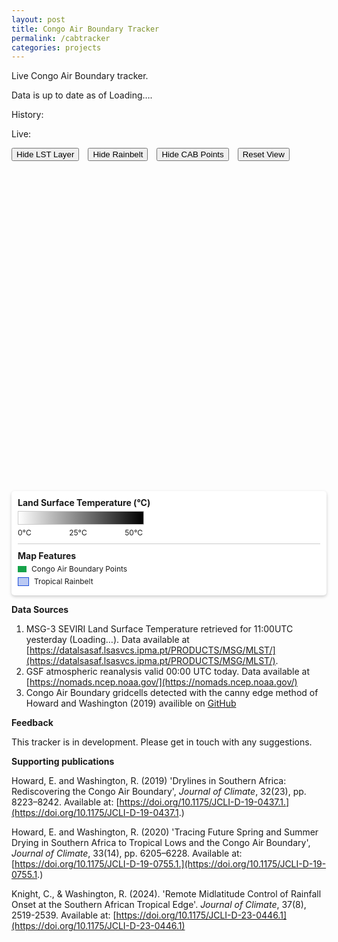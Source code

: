 ```yaml
---
layout: post
title: Congo Air Boundary Tracker
permalink: /cabtracker
categories: projects
---
```

Live Congo Air Boundary tracker.

Data is up to date as of <span id="pageTopDate">Loading…</span>.

History:

<!-- Chart.js and D3 (for CSV parsing) -->
<script src="https://cdn.jsdelivr.net/npm/chart.js"></script>
<script src="https://cdn.jsdelivr.net/npm/d3@7/dist/d3.min.js"></script>

<canvas id="trend" height="120"></canvas>
<script>
(async () => {
  const data = await d3.csv('database/rainbelthistory.csv', d3.autoType);
  // data: [{date:"2025-09-09", mean_latitude:-3.2}, ...]

  const labels = data.map(d => d.date);
  const values = data.map(d => d.mean_latitude);

  const ctx = document.getElementById('trend').getContext('2d');
  new Chart(ctx, {
    type: 'line',
    data: {
      labels,
      datasets: [
        {
          label: 'Tropical rainbelt latitude',
          data: values,
          tension: 0.2,
          pointRadius: 0
        }
      ]
    },
    options: {
      responsive: true,
      scales: {
        x: {
          ticks: { autoSkip: true, maxRotation: 0 }
        },
        y: {
          min: -20,
          max: 20,
          title: {
            display: true,
            text: 'Latitude (°)'
          }
        }
      }
    }
  });
})();
</script>

Live:

<link rel="stylesheet" href="https://unpkg.com/leaflet@1.9.4/dist/leaflet.css" crossorigin />
<script src="https://unpkg.com/leaflet@1.9.4/dist/leaflet.js" crossorigin></script>
<script src="https://unpkg.com/pmtiles@3.0.5/dist/pmtiles.js"></script>

<style>
.map-controls {
  margin: 1em 0;
  display: flex;
  gap: 1em;
  flex-wrap: wrap;
  align-items: center;
}
.legend {
  background: white;
  padding: 10px;
  border-radius: 5px;
  box-shadow: 0 2px 5px rgba(0,0,0,0.2);
  margin-top: 1em;
}
.legend-gradient {
  width: 200px;
  height: 20px;
  background: linear-gradient(to right, white 0%, black 100%);
  border: 1px solid #ccc;
  margin: 5px 0;
}
.legend-labels {
  display: flex;
  justify-content: space-between;
  font-size: 12px;
  width: 200px;
}
.info-box {
  position: absolute;
  top: 10px;
  right: 10px;
  background: white;
  padding: 10px;
  border-radius: 5px;
  box-shadow: 0 2px 5px rgba(0,0,0,0.2);
  z-index: 1000;
  max-width: 220px;
  font-size: 12px;
}
.cab-legend-item {
  display: flex;
  align-items: center;
  margin: 5px 0;
  font-size: 12px;
}
.cab-legend-symbol {
  width: 12px;
  height: 8px;
  margin-right: 8px;
  border: 1px solid #16a34a;
  background-color: #16a34a;
}
.rainbelt-legend-symbol {
  width: 16px;
  height: 12px;
  margin-right: 8px;
  border: 1px solid #1d4ed8;
  background-color: rgba(29, 78, 216, 0.3);
}
</style>

<div class="map-controls">
  <button id="toggleLayer">Hide LST Layer</button>
  <button id="toggleRainbelt">Hide Rainbelt</button>
  <button id="toggleCAB">Hide CAB Points</button>
  <button id="resetView">Reset View</button>
</div>

<div id="map" style="height: 500px; width: 100%; position: relative;">
</div>

<div class="legend">
  <strong>Land Surface Temperature (°C)</strong>
  <div class="legend-gradient"></div>
  <div class="legend-labels">
    <span>0°C</span>
    <span>25°C</span>
    <span>50°C</span>
  </div>
  <div style="margin-top: 10px; border-top: 1px solid #ccc; padding-top: 10px;">
    <strong>Map Features</strong>
    <div class="cab-legend-item">
      <div class="cab-legend-symbol"></div>
      <span>Congo Air Boundary Points</span>
    </div>
    <div class="cab-legend-item">
      <div class="rainbelt-legend-symbol"></div>
      <span>Tropical Rainbelt</span>
    </div>
  </div>
</div>

<script>
document.addEventListener("DOMContentLoaded", async function () {
  const map = L.map('map').setView([0, 20], 3);

  // Base layer
  L.tileLayer('https://tile.openstreetmap.org/{z}/{x}/{y}.png', {
    attribution: '© OpenStreetMap contributors'
  }).addTo(map);

  let temperatureLayer = null;
  const pmtilesUrl = '{{ "/tiles/raster.pmtiles" | relative_url }}';

  async function setPmtilesLastModified() {
    try {
      const headResp = await fetch(pmtilesUrl, { method: 'HEAD' });
      const lastMod = headResp.headers.get('Last-Modified');
      const pageTopEl = document.getElementById('pageTopDate');
      
      if (lastMod) {
        const d = new Date(lastMod);
        const nice = d.toLocaleString('en-GB', {
          timeZone: 'UTC',
          year: 'numeric',
          month: 'short',
          day: '2-digit',
        });
        if (pageTopEl) pageTopEl.textContent = `${nice}`;
      } else {
        if (pageTopEl) pageTopEl.textContent = 'Unavailable';
      }
    } catch (e) {
      console.error('HEAD request failed:', e);
      const pageTopEl = document.getElementById('pageTopDate');
      if (pageTopEl) pageTopEl.textContent = 'Error fetching';
    }
  }
  setPmtilesLastModified();

  try {
    const p = new pmtiles.PMTiles(pmtilesUrl);
    p.getHeader().then(h => console.log('PMTiles header:', h)).catch(console.error);

    temperatureLayer = pmtiles.leafletRasterLayer(p, {
      opacity: 0.9,
      attribution: 'Temperature data: LSA SAF'
    })
      .on('tileerror', (e) => console.error('Tile load error:', e))
      .addTo(map);
  } catch (err) {
    console.error('PMTiles init error:', err);
    document.getElementById('dateInfo').textContent = 'Date: Error loading data';
    document.getElementById('pageTopDate').textContent = 'Error loading data';
  }

  // Rainbelt overlay
  let overlayLayer = null;
  const overlayUrl = '{{ "/tiles/belt.geojson" | relative_url }}';
  
  // Put overlay above the base map but below the info box
  map.createPane('overlayPane');
  map.getPane('overlayPane').style.zIndex = 420; // OSM default tiles are ~200
    
  async function addOverlay() {
    try {
      const res = await fetch(overlayUrl, { cache: 'no-store' });
      if (!res.ok) throw new Error(`HTTP ${res.status}`);
      const geojson = await res.json();
  
      overlayLayer = L.geoJSON(geojson, {
        pane: 'overlayPane',
        style: feature => ({
          color: '#1d4ed8',       // stroke
          weight: 1.5,
          opacity: 0.9,
          fillColor: '#1d4ed8',   // fill = same blue
          fillOpacity: 0.3        // semi-transparent
        }),
        onEachFeature: (feature, layer) => {
          // Show "tropical rainbelt" text on click
          layer.bindPopup("Tropical Rainbelt");
        }
      }).addTo(map);
    } catch (err) {
      console.error('Failed to load belt.geojson:', err);
    }
  }
  addOverlay();

  // Congo Air Boundary points
  let cabLayer = null;
  const cabUrl = '{{ "/tiles/drylines.geojson" | relative_url }}';
  
  // Create a pane for CAB points to ensure proper layering
 // Create panes for different sources
map.createPane('cabPane');
map.getPane('cabPane').style.zIndex = 435;

map.createPane('kdPane');
map.getPane('kdPane').style.zIndex = 430; // Below cab

map.createPane('drylinePane');
map.getPane('drylinePane').style.zIndex = 425; // below kd


// Source configuration
const sourceConfig = {
  'cab': {
    color: '#16a34a',      // Green
    label: 'Congo Air Boundary',
    pane: 'cabPane'
  },
  'kd': {
    color: '#dc2626',      // Red
    label: 'Kalahari Discontinuity',
    pane: 'kdPane'
  },
    'dryline': {
      color: '#ffffff',      // Gray
      label: 'Dryline',
      pane: 'drylinePane'
    },
};
    
async function addCABPoints() {
  try {
    const res = await fetch(cabUrl, { cache: 'no-store' });
    if (!res.ok) throw new Error(`HTTP ${res.status}`);
    const geojson = await res.json();

    cabLayer = L.geoJSON(geojson, {
      pointToLayer: function(feature, latlng) {
        const source = feature.properties?.source || 'default';
        const config = sourceConfig[source] || sourceConfig['default'];
        
        // Create small rectangles with source-specific colors
        return L.rectangle([
          [latlng.lat - 0.13, latlng.lng - 0.13], // Southwest corner
          [latlng.lat + 0.13, latlng.lng + 0.13]  // Northeast corner
        ], {
          color: config.color,        // Source-specific border color
          weight: 1,
          opacity: 1,
          fillColor: config.color,    // Source-specific fill color
          fillOpacity: 0.8,
          pane: config.pane           // Use source-specific pane
        });
      },
      onEachFeature: (feature, layer) => {
        const props = feature.properties || {};
        const source = props.source || 'default';
        const config = sourceConfig[source] || sourceConfig['default'];
        
        let popupContent = `<strong>${config.label}</strong>`;
        
        // Add any available properties to popup
        if (Object.keys(props).length > 0) {
          popupContent += "<br><br>";
          for (const [key, value] of Object.entries(props)) {
            if (value !== null && value !== undefined) {
              popupContent += `<strong>${key}:</strong> ${value}<br>`;
            }
          }
        }
        
        layer.bindPopup(popupContent);
      }
    }).addTo(map);
    
    console.log(`Loaded ${geojson.features?.length || 0} points`);
  } catch (err) {
    console.error('Failed to load geojson:', err);
  }
  }
  addCABPoints();

  // Controls
  const toggleButton = document.getElementById('toggleLayer');
  const toggleCABButton = document.getElementById('toggleCAB');
  const toggleRainbeltButton = document.getElementById('toggleRainbelt');
  const resetButton = document.getElementById('resetView');

  let layerVisible = true;
  toggleButton.addEventListener('click', function() {
    if (!temperatureLayer) return;
    if (layerVisible) {
      map.removeLayer(temperatureLayer);
      this.textContent = 'Show LST Layer';
    } else {
      map.addLayer(temperatureLayer);
      this.textContent = 'Hide LST Layer';
    }
    layerVisible = !layerVisible;
  });

  let cabVisible = true;
  toggleCABButton.addEventListener('click', function() {
    if (!cabLayer) return;
    if (cabVisible) {
      map.removeLayer(cabLayer);
      this.textContent = 'Show CAB Points';
    } else {
      map.addLayer(cabLayer);
      this.textContent = 'Hide CAB Points';
    }
    cabVisible = !cabVisible;
  });

  let rainbeltVisible = true;
  toggleRainbeltButton.addEventListener('click', function() {
    if (!overlayLayer) return;
    if (rainbeltVisible) {
      map.removeLayer(overlayLayer);
      this.textContent = 'Show Rainbelt';
    } else {
      map.addLayer(overlayLayer);
      this.textContent = 'Hide Rainbelt';
    }
    rainbeltVisible = !rainbeltVisible;
  });

  resetButton.addEventListener('click', function() {
    map.setView([-23, 25], 4);
  });

  // Scale + coordinates
  L.control.scale({ position: 'bottomleft' }).addTo(map);

  const coordsControl = L.control({ position: 'bottomright' });
  coordsControl.onAdd = function() {
    const div = L.DomUtil.create('div', 'leaflet-control-attribution leaflet-control');
    div.innerHTML = '<span id="coords">Move mouse to see coordinates</span>';
    return div;
  };
  coordsControl.addTo(map);

  map.on('mousemove', function(e) {
    const coords = document.getElementById('coords');
    if (coords) coords.textContent = `${e.latlng.lat.toFixed(4)}, ${e.latlng.lng.toFixed(4)}`;
  });
});
</script>

**Data Sources**

1. MSG-3 SEVIRI Land Surface Temperature retrieved for 11:00UTC yesterday (<span id="pageTopDate">Loading…</span>). Data available at [https://datalsasaf.lsasvcs.ipma.pt/PRODUCTS/MSG/MLST/](https://datalsasaf.lsasvcs.ipma.pt/PRODUCTS/MSG/MLST/).
2. GSF atmospheric reanalysis valid 00:00 UTC today. Data available at [https://nomads.ncep.noaa.gov/](https://nomads.ncep.noaa.gov/)
3. Congo Air Boundary gridcells detected with the canny edge method of Howard and Washington (2019) availible on [GitHub](https://github.com/EmmaHoward/drylines)

**Feedback**

This tracker is in development. Please get in touch with any suggestions.

**Supporting publications**

Howard, E. and Washington, R. (2019) 'Drylines in Southern Africa: Rediscovering the Congo Air Boundary', _Journal of Climate_, 32(23), pp. 8223–8242. Available at: [https://doi.org/10.1175/JCLI-D-19-0437.1.](https://doi.org/10.1175/JCLI-D-19-0437.1.)

Howard, E. and Washington, R. (2020) 'Tracing Future Spring and Summer Drying in Southern Africa to Tropical Lows and the Congo Air Boundary', _Journal of Climate_, 33(14), pp. 6205–6228. Available at: [https://doi.org/10.1175/JCLI-D-19-0755.1.](https://doi.org/10.1175/JCLI-D-19-0755.1.)

Knight, C., & Washington, R. (2024). 'Remote Midlatitude Control of Rainfall Onset at the Southern African Tropical Edge'. _Journal of Climate_, 37(8), 2519-2539. Available at: [https://doi.org/10.1175/JCLI-D-23-0446.1](https://doi.org/10.1175/JCLI-D-23-0446.1)
